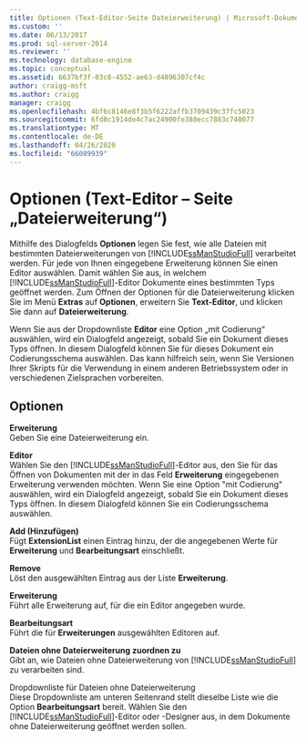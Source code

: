 ```yaml
---
title: Optionen (Text-Editor-Seite Dateierweiterung) | Microsoft-Dokumentation
ms.custom: ''
ms.date: 06/13/2017
ms.prod: sql-server-2014
ms.reviewer: ''
ms.technology: database-engine
ms.topic: conceptual
ms.assetid: 6637bf3f-03c8-4552-ae63-d4896307cf4c
author: craigg-msft
ms.author: craigg
manager: craigg
ms.openlocfilehash: 4bf6c8146e8f3b5f6222affb3709439c37fc5023
ms.sourcegitcommit: 6fd8c1914de4c7ac24900fe388ecc7883c740077
ms.translationtype: MT
ms.contentlocale: de-DE
ms.lasthandoff: 04/26/2020
ms.locfileid: "66089939"
---
```

# <a name="options-text-editor---file-extension-page"></a>Optionen (Text-Editor – Seite „Dateierweiterung“)
  Mithilfe des Dialogfelds **Optionen** legen Sie fest, wie alle Dateien mit bestimmten Dateierweiterungen von [!INCLUDE[ssManStudioFull](../includes/ssmanstudiofull-md.md)] verarbeitet werden. Für jede von Ihnen eingegebene Erweiterung können Sie einen Editor auswählen. Damit wählen Sie aus, in welchem [!INCLUDE[ssManStudioFull](../includes/ssmanstudiofull-md.md)]-Editor Dokumente eines bestimmten Typs geöffnet werden. Zum Öffnen der Optionen für die Dateierweiterung klicken Sie im Menü **Extras** auf **Optionen**, erweitern Sie **Text-Editor**, und klicken Sie dann auf **Dateierweiterung**.  
  
 Wenn Sie aus der Dropdownliste **Editor** eine Option „mit Codierung“ auswählen, wird ein Dialogfeld angezeigt, sobald Sie ein Dokument dieses Typs öffnen. In diesem Dialogfeld können Sie für dieses Dokument ein Codierungsschema auswählen. Das kann hilfreich sein, wenn Sie Versionen Ihrer Skripts für die Verwendung in einem anderen Betriebssystem oder in verschiedenen Zielsprachen vorbereiten.  
  
## <a name="options"></a>Optionen  
 **Erweiterung**  
 Geben Sie eine Dateierweiterung ein.  
  
 **Editor**  
 Wählen Sie den [!INCLUDE[ssManStudioFull](../includes/ssmanstudiofull-md.md)]-Editor aus, den Sie für das Öffnen von Dokumenten mit der in das Feld **Erweiterung** eingegebenen Erweiterung verwenden möchten. Wenn Sie eine Option "mit Codierung" auswählen, wird ein Dialogfeld angezeigt, sobald Sie ein Dokument dieses Typs öffnen. In diesem Dialogfeld können Sie ein Codierungsschema auswählen.  
  
 **Add (Hinzufügen)**  
 Fügt **ExtensionList** einen Eintrag hinzu, der die angegebenen Werte für **Erweiterung** und **Bearbeitungsart** einschließt.  
  
 **Remove**  
 Löst den ausgewählten Eintrag aus der Liste **Erweiterung**.  
  
 **Erweiterung**  
 Führt alle Erweiterung auf, für die ein Editor angegeben wurde.  
  
 **Bearbeitungsart**  
 Führt die für **Erweiterungen** ausgewählten Editoren auf.  
  
 **Dateien ohne Dateierweiterung zuordnen zu**  
 Gibt an, wie Dateien ohne Dateierweiterung von [!INCLUDE[ssManStudioFull](../includes/ssmanstudiofull-md.md)] zu verarbeiten sind.  
  
 Dropdownliste für Dateien ohne Dateierweiterung  
 Diese Dropdownliste am unteren Seitenrand stellt dieselbe Liste wie die Option **Bearbeitungsart** bereit. Wählen Sie den [!INCLUDE[ssManStudioFull](../includes/ssmanstudiofull-md.md)]-Editor oder -Designer aus, in dem Dokumente ohne Dateierweiterung geöffnet werden sollen.  
  
  
